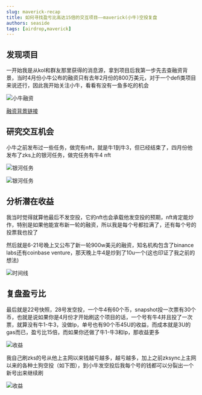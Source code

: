 ```yaml
---
slug: maverick-recap
title: 如何寻找盈亏比高达15倍的交互项目——maverick(小牛)空投复盘
authors: seaside
tags: [airdrop,maverick]
---
```



## 发现项目

一开始我是从kol和群友那里获得的消息源，拿到项目后我第一步先去查融资背景，当时4月份小牛公布的融资只有去年2月份的800万美元，对于一个defi类项目来说还行，因此我开始关注小牛，看看有没有一鱼多吃的机会

![小牛融资](/img/blog/maverick-recap/1.jpg)

[融资背景链接](https://www.rootdata.com/zh/Projects/detail/Maverick%20Protocol?k=MjkwMA%3D%3D)

## 研究交互机会

小牛之前发布过一些任务，做完有nft，就是牛1到牛3，但已经结束了，四月份他发布了zks上的银河任务，做完任务有牛4 nft

![银河任务](/img/blog/maverick-recap/2.png)

![银河任务](/img/blog/maverick-recap/3.png)

## 分析潜在收益

我当时觉得就算他最后不发空投，它的nft也会承载他发空投的预期，nft肯定能炒作，特别是如果他能宣布新一轮的融资，所以我是每个号都拉满了，还有每个号的投票我也投了

然后就是6-21号晚上又公布了新一轮900w美元的融资，知名机构包含了binance labs还有coinbase venture，那天晚上牛4是炒到了10u一个(这也印证了我之前的想法)

![时间线](/img/blog/maverick-recap/4.png)

## 复盘盈亏比

最后就是22号快照，28号发空投，一个牛4有60个币，snapshot投一次票有30个币，也就是说如果你是4月份才开始刷这个项目的话，一个号有牛4并且投了一次票，就算没有牛1-牛3，没做lp，单号也有90个币45U的收益，而成本就是3U的gas而已，盈亏比15倍，而如果你还做了牛1-牛3和lp，那收益更多

![收益](/img/blog/maverick-recap/5.png)

我自己刷zks的号从他上主网以来钱越亏越多，越亏越多，加上之前zksync上主网以来的各种土狗空投（如下图），到小牛发空投后我每个号的钱都可以分裂出一个新号出来继续刷

![收益](/img/blog/maverick-recap/6.jpg)